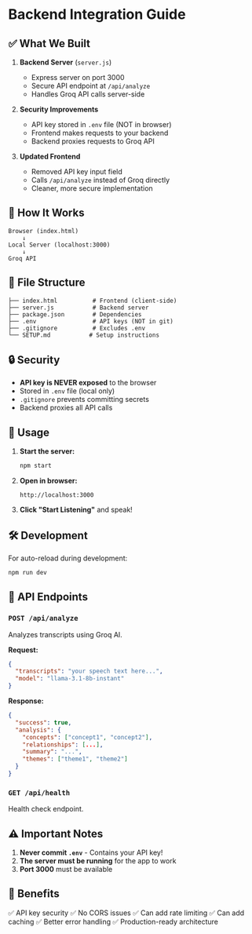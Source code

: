 # Backend Integration Guide

## ✅ What We Built

1. **Backend Server** (`server.js`)

   - Express server on port 3000
   - Secure API endpoint at `/api/analyze`
   - Handles Groq API calls server-side

2. **Security Improvements**

   - API key stored in `.env` file (NOT in browser)
   - Frontend makes requests to your backend
   - Backend proxies requests to Groq API

3. **Updated Frontend**
   - Removed API key input field
   - Calls `/api/analyze` instead of Groq directly
   - Cleaner, more secure implementation

## 🚀 How It Works

```
Browser (index.html)
    ↓
Local Server (localhost:3000)
    ↓
Groq API
```

## 📁 File Structure

```
├── index.html          # Frontend (client-side)
├── server.js           # Backend server
├── package.json        # Dependencies
├── .env                # API keys (NOT in git)
├── .gitignore          # Excludes .env
└── SETUP.md           # Setup instructions
```

## 🔒 Security

- **API key is NEVER exposed** to the browser
- Stored in `.env` file (local only)
- `.gitignore` prevents committing secrets
- Backend proxies all API calls

## 🎯 Usage

1. **Start the server:**

   ```bash
   npm start
   ```

2. **Open in browser:**

   ```
   http://localhost:3000
   ```

3. **Click "Start Listening"** and speak!

## 🛠️ Development

For auto-reload during development:

```bash
npm run dev
```

## 📝 API Endpoints

### `POST /api/analyze`

Analyzes transcripts using Groq AI.

**Request:**

```json
{
  "transcripts": "your speech text here...",
  "model": "llama-3.1-8b-instant"
}
```

**Response:**

```json
{
  "success": true,
  "analysis": {
    "concepts": ["concept1", "concept2"],
    "relationships": [...],
    "summary": "...",
    "themes": ["theme1", "theme2"]
  }
}
```

### `GET /api/health`

Health check endpoint.

## ⚠️ Important Notes

1. **Never commit `.env`** - Contains your API key!
2. **The server must be running** for the app to work
3. **Port 3000** must be available

## 🎉 Benefits

✅ API key security
✅ No CORS issues
✅ Can add rate limiting
✅ Can add caching
✅ Better error handling
✅ Production-ready architecture

